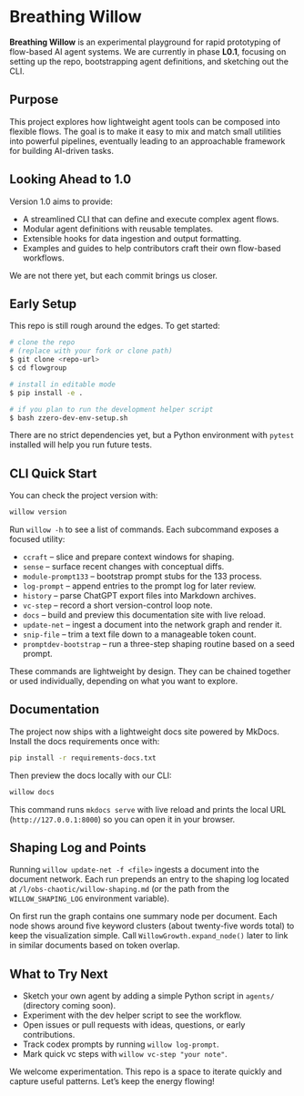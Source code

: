 # Breathing Willow

**Breathing Willow** is an experimental playground for rapid prototyping of flow-based AI agent systems. We are currently in phase **L0.1**, focusing on setting up the repo, bootstrapping agent definitions, and sketching out the CLI.

## Purpose

This project explores how lightweight agent tools can be composed into flexible flows. The goal is to make it easy to mix and match small utilities into powerful pipelines, eventually leading to an approachable framework for building AI-driven tasks.

## Looking Ahead to 1.0

Version 1.0 aims to provide:

- A streamlined CLI that can define and execute complex agent flows.
- Modular agent definitions with reusable templates.
- Extensible hooks for data ingestion and output formatting.
- Examples and guides to help contributors craft their own flow-based workflows.

We are not there yet, but each commit brings us closer.

## Early Setup

This repo is still rough around the edges. To get started:

```bash
# clone the repo
# (replace with your fork or clone path)
$ git clone <repo-url>
$ cd flowgroup

# install in editable mode
$ pip install -e .

# if you plan to run the development helper script
$ bash zzero-dev-env-setup.sh
```

There are no strict dependencies yet, but a Python environment with `pytest` installed will help you run future tests.
## CLI Quick Start

You can check the project version with:

```bash
willow version
```

Run `willow -h` to see a list of commands. Each subcommand exposes a focused
utility:

- `ccraft` – slice and prepare context windows for shaping.
- `sense` – surface recent changes with conceptual diffs.
- `module-prompt133` – bootstrap prompt stubs for the 133 process.
- `log-prompt` – append entries to the prompt log for later review.
- `history` – parse ChatGPT export files into Markdown archives.
- `vc-step` – record a short version-control loop note.
- `docs` – build and preview this documentation site with live reload.
- `update-net` – ingest a document into the network graph and render it.
- `snip-file` – trim a text file down to a manageable token count.
- `promptdev-bootstrap` – run a three-step shaping routine based on a seed
  prompt.

These commands are lightweight by design. They can be chained together or used
individually, depending on what you want to explore.

## Documentation

The project now ships with a lightweight docs site powered by MkDocs.
Install the docs requirements once with:

```bash
pip install -r requirements-docs.txt
```

Then preview the docs locally with our CLI:

```bash
willow docs
```

This command runs `mkdocs serve` with live reload and prints the local URL
(`http://127.0.0.1:8000`) so you can open it in your browser.

## Shaping Log and Points

Running `willow update-net -f <file>` ingests a document into the
document network. Each run prepends an entry to the shaping log located at
`/l/obs-chaotic/willow-shaping.md` (or the path from the `WILLOW_SHAPING_LOG`
environment variable).

On first run the graph contains one summary node per document. Each node shows
around five keyword clusters (about twenty-five words total) to keep the
visualization simple. Call `WillowGrowth.expand_node()` later to link in
similar documents based on token overlap.
## What to Try Next

- Sketch your own agent by adding a simple Python script in `agents/` (directory coming soon).
- Experiment with the dev helper script to see the workflow.
- Open issues or pull requests with ideas, questions, or early contributions.
- Track codex prompts by running `willow log-prompt`.
- Mark quick vc steps with `willow vc-step "your note"`.

We welcome experimentation. This repo is a space to iterate quickly and capture useful patterns. Let’s keep the energy flowing!



